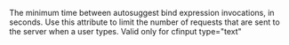 The minimum time between autosuggest bind
expression invocations, in seconds. Use this
attribute to limit the number of requests that are
sent to the server when a user types.
Valid only for cfinput type="text"